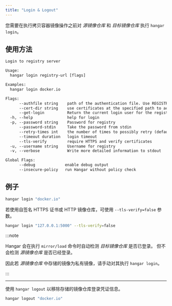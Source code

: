 ```yaml
---
title: "Login & Logout"
---
```


您需要在执行拷贝容器镜像操作之前对 *源镜像仓库* 和 *目标镜像仓库* 执行 `hangar login`。

## 使用方法

```txt title="hangar login --help"
Login to registry server

Usage:
  hangar login registry-url [flags]

Examples:
  hangar login docker.io

Flags:
      --authfile string    path of the authentication file. Use REGISTRY_AUTH_FILE environment variable to override
      --cert-dir string    use certificates at the specified path to access the registry
      --get-login          Return the current login user for the registry
  -h, --help               help for login
  -p, --password string    Password for registry
      --password-stdin     Take the password from stdin
      --retry-times int    the number of times to possibly retry (default 3)
      --timeout duration   login timeout
      --tls-verify         require HTTPS and verify certificates
  -u, --username string    Username for registry
  -v, --verbose            Write more detailed information to stdout

Global Flags:
      --debug             enable debug output
      --insecure-policy   run Hangar without policy check
```

## 例子

```bash title="Login to docker hub"
hangar login "docker.io"
```

若使用自签名 HTTPS 证书或 HTTP 镜像仓库，可使用 `--tls-verify=false` 参数。

```bash
hangar login "127.0.0.1:5000" --tls-verify=false
```

:::note

Hangar 会在执行 `mirror/load` 命令时自动检测 *目标镜像仓库* 是否已登录。
但不会检测 *源镜像仓库* 是否已经登录。

因此若 *源镜像仓库* 中存储的镜像为私有镜像，请手动对其执行 `hangar login`。

:::

----

使用 `hangar logout` 以移除存储的镜像仓库登录凭证信息。

```bash title="Logout from docker hub"
hangar logout "docker.io"
```
